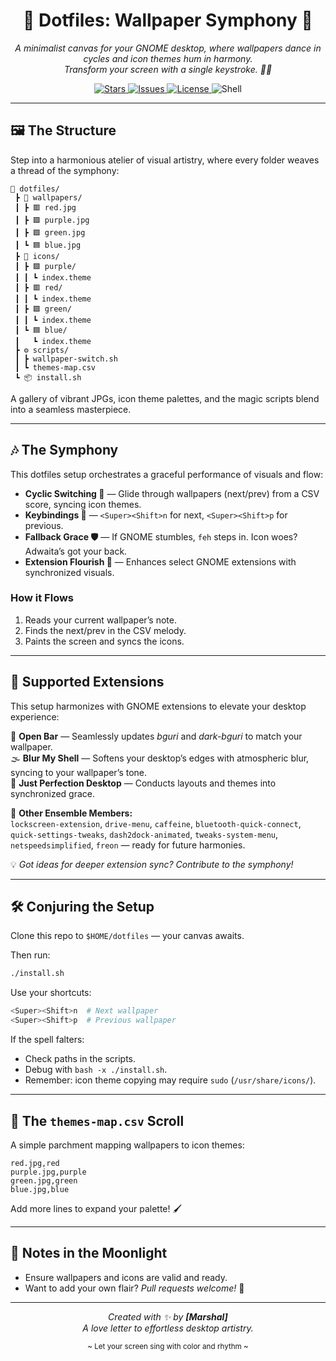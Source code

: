 
<h1 align="center">🌌 Dotfiles: Wallpaper Symphony 🌌</h1>

<p align="center">
  <em>A minimalist canvas for your GNOME desktop, where wallpapers dance in cycles and icon themes hum in harmony.<br>
  Transform your screen with a single keystroke. 🎨✨</em>
</p>

<p align="center">
  <a href="https://github.com/mrshalmyd/dotfiles-cyc/stargazers">
    <img src="https://img.shields.io/github/stars/mrshalmyd/dotfiles-cyc?color=9370DB&style=for-the-badge" alt="Stars"/>
  </a>
  <a href="https://github.com/mrshalmyd/dotfiles-cyc/issues">
    <img src="https://img.shields.io/github/issues/mrshalmyd/dotfiles-cyc?color=E6B422&style=for-the-badge" alt="Issues"/>
  </a>
  <a href="https://github.com/mrshalmyd/dotfiles-cyc/blob/main/LICENSE">
    <img src="https://img.shields.io/github/license/mrshalmyd/dotfiles-cyc?color=66CCFF&style=for-the-badge" alt="License"/>
  </a>
  <img src="https://img.shields.io/badge/Shell-100%25-2E8B57?style=for-the-badge&logo=gnu-bash&logoColor=white" alt="Shell"/>
</p>

---

## 🖼️ The Structure

Step into a harmonious atelier of visual artistry, where every folder weaves a thread of the symphony:

```
📁 dotfiles/
 ┣ 🎨 wallpapers/
 ┃ ┣ 🟥 red.jpg
 ┃ ┣ 🟪 purple.jpg
 ┃ ┣ 🟩 green.jpg
 ┃ ┗ 🟦 blue.jpg
 ┣ 🧩 icons/
 ┃ ┣ 🟪 purple/
 ┃ ┃ ┗ index.theme
 ┃ ┣ 🟥 red/
 ┃ ┃ ┗ index.theme
 ┃ ┣ 🟩 green/
 ┃ ┃ ┗ index.theme
 ┃ ┗ 🟦 blue/
 ┃   ┗ index.theme
 ┣ ⚙️ scripts/
 ┃ ┣ wallpaper-switch.sh
 ┃ ┗ themes-map.csv
 ┗ 📦 install.sh
```

A gallery of vibrant JPGs, icon theme palettes, and the magic scripts blend into a seamless masterpiece.

---

## 🎶 The Symphony

This dotfiles setup orchestrates a graceful performance of visuals and flow:

- **Cyclic Switching 🔄** — Glide through wallpapers (next/prev) from a CSV score, syncing icon themes.
- **Keybindings 🎹** — `<Super><Shift>n` for next, `<Super><Shift>p` for previous.
- **Fallback Grace 🛡️** — If GNOME stumbles, `feh` steps in. Icon woes? Adwaita’s got your back.
- **Extension Flourish 🌟** — Enhances select GNOME extensions with synchronized visuals.

### How it Flows

1. Reads your current wallpaper’s note.  
2. Finds the next/prev in the CSV melody.  
3. Paints the screen and syncs the icons.  

---

## 🌟 Supported Extensions

This setup harmonizes with GNOME extensions to elevate your desktop experience:

🎼 **Open Bar** — Seamlessly updates *bguri* and *dark-bguri* to match your wallpaper.  
🌫️ **Blur My Shell** — Softens your desktop’s edges with atmospheric blur, syncing to your wallpaper’s tone.  
🎨 **Just Perfection Desktop** — Conducts layouts and themes into synchronized grace.  

🎵 **Other Ensemble Members:**  
`lockscreen-extension`, `drive-menu`, `caffeine`, `bluetooth-quick-connect`,  
`quick-settings-tweaks`, `dash2dock-animated`, `tweaks-system-menu`,  
`netspeedsimplified`, `freon` — ready for future harmonies.

💡 *Got ideas for deeper extension sync? Contribute to the symphony!*

---

## 🛠️ Conjuring the Setup

Clone this repo to `$HOME/dotfiles` — your canvas awaits.

Then run:
```bash
./install.sh
```

Use your shortcuts:
```bash
<Super><Shift>n  # Next wallpaper
<Super><Shift>p  # Previous wallpaper
```

If the spell falters:
- Check paths in the scripts.
- Debug with `bash -x ./install.sh`.
- Remember: icon theme copying may require `sudo` (`/usr/share/icons/`).

---

## 📜 The `themes-map.csv` Scroll

A simple parchment mapping wallpapers to icon themes:

```csv
red.jpg,red
purple.jpg,purple
green.jpg,green
blue.jpg,blue
```

Add more lines to expand your palette! 🖌️

---

## 🌙 Notes in the Moonlight
 
- Ensure wallpapers and icons are valid and ready.  
- Want to add your own flair? *Pull requests welcome!* 🌈  

---

<p align="center">
  <em>Created with ✨ by <strong>[Marshal]</strong><br>
  A love letter to effortless desktop artistry.</em>
</p>

<p align="center">
  <sub>~ Let your screen sing with color and rhythm ~</sub>
</p>
